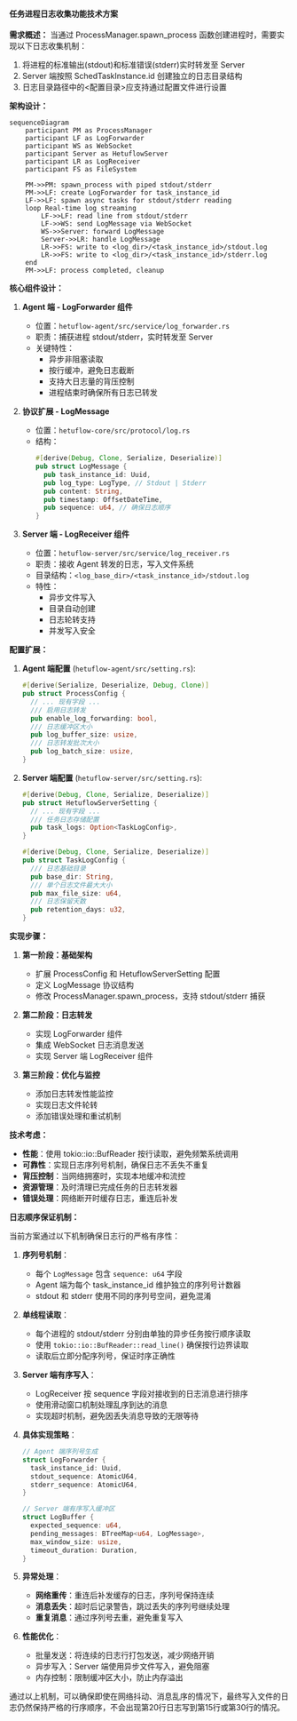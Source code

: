 #### 任务进程日志收集功能技术方案

**需求概述：**
当通过 ProcessManager.spawn_process 函数创建进程时，需要实现以下日志收集机制：

1. 将进程的标准输出(stdout)和标准错误(stderr)实时转发至 Server
2. Server 端按照 SchedTaskInstance.id 创建独立的日志目录结构
3. 日志目录路径中的<配置目录>应支持通过配置文件进行设置

**架构设计：**

```mermaid
sequenceDiagram
    participant PM as ProcessManager
    participant LF as LogForwarder
    participant WS as WebSocket
    participant Server as HetuflowServer
    participant LR as LogReceiver
    participant FS as FileSystem

    PM->>PM: spawn_process with piped stdout/stderr
    PM->>LF: create LogForwarder for task_instance_id
    LF->>LF: spawn async tasks for stdout/stderr reading
    loop Real-time log streaming
        LF->>LF: read line from stdout/stderr
        LF->>WS: send LogMessage via WebSocket
        WS->>Server: forward LogMessage
        Server->>LR: handle LogMessage
        LR->>FS: write to <log_dir>/<task_instance_id>/stdout.log
        LR->>FS: write to <log_dir>/<task_instance_id>/stderr.log
    end
    PM->>LF: process completed, cleanup
```

**核心组件设计：**

1. **Agent 端 - LogForwarder 组件**

   - 位置：`hetuflow-agent/src/service/log_forwarder.rs`
   - 职责：捕获进程 stdout/stderr，实时转发至 Server
   - 关键特性：
     - 异步非阻塞读取
     - 按行缓冲，避免日志截断
     - 支持大日志量的背压控制
     - 进程结束时确保所有日志已转发

2. **协议扩展 - LogMessage**

   - 位置：`hetuflow-core/src/protocol/log.rs`
   - 结构：
     ```rust
     #[derive(Debug, Clone, Serialize, Deserialize)]
     pub struct LogMessage {
       pub task_instance_id: Uuid,
       pub log_type: LogType, // Stdout | Stderr
       pub content: String,
       pub timestamp: OffsetDateTime,
       pub sequence: u64, // 确保日志顺序
     }
     ```

3. **Server 端 - LogReceiver 组件**
   - 位置：`hetuflow-server/src/service/log_receiver.rs`
   - 职责：接收 Agent 转发的日志，写入文件系统
   - 目录结构：`<log_base_dir>/<task_instance_id>/stdout.log`
   - 特性：
     - 异步文件写入
     - 目录自动创建
     - 日志轮转支持
     - 并发写入安全

**配置扩展：**

1. **Agent 端配置** (`hetuflow-agent/src/setting.rs`):

   ```rust
   #[derive(Serialize, Deserialize, Debug, Clone)]
   pub struct ProcessConfig {
     // ... 现有字段 ...
     /// 启用日志转发
     pub enable_log_forwarding: bool,
     /// 日志缓冲区大小
     pub log_buffer_size: usize,
     /// 日志转发批次大小
     pub log_batch_size: usize,
   }
   ```

2. **Server 端配置** (`hetuflow-server/src/setting.rs`):

   ```rust
   #[derive(Debug, Clone, Serialize, Deserialize)]
   pub struct HetuflowServerSetting {
     // ... 现有字段 ...
     /// 任务日志存储配置
     pub task_logs: Option<TaskLogConfig>,
   }

   #[derive(Debug, Clone, Serialize, Deserialize)]
   pub struct TaskLogConfig {
     /// 日志基础目录
     pub base_dir: String,
     /// 单个日志文件最大大小
     pub max_file_size: u64,
     /// 日志保留天数
     pub retention_days: u32,
   }
   ```

**实现步骤：**

1. **第一阶段：基础架构**

   - 扩展 ProcessConfig 和 HetuflowServerSetting 配置
   - 定义 LogMessage 协议结构
   - 修改 ProcessManager.spawn_process，支持 stdout/stderr 捕获

2. **第二阶段：日志转发**

   - 实现 LogForwarder 组件
   - 集成 WebSocket 日志消息发送
   - 实现 Server 端 LogReceiver 组件

3. **第三阶段：优化与监控**
   - 添加日志转发性能监控
   - 实现日志文件轮转
   - 添加错误处理和重试机制

**技术考虑：**

- **性能**：使用 tokio::io::BufReader 按行读取，避免频繁系统调用
- **可靠性**：实现日志序列号机制，确保日志不丢失不重复
- **背压控制**：当网络拥塞时，实现本地缓冲和流控
- **资源管理**：及时清理已完成任务的日志转发器
- **错误处理**：网络断开时缓存日志，重连后补发

**日志顺序保证机制：**

当前方案通过以下机制确保日志行的严格有序性：

1. **序列号机制**：
   - 每个 `LogMessage` 包含 `sequence: u64` 字段
   - Agent 端为每个 task_instance_id 维护独立的序列号计数器
   - stdout 和 stderr 使用不同的序列号空间，避免混淆

2. **单线程读取**：
   - 每个进程的 stdout/stderr 分别由单独的异步任务按行顺序读取
   - 使用 `tokio::io::BufReader::read_line()` 确保按行边界读取
   - 读取后立即分配序列号，保证时序正确性

3. **Server 端有序写入**：
   - LogReceiver 按 sequence 字段对接收到的日志消息进行排序
   - 使用滑动窗口机制处理乱序到达的消息
   - 实现超时机制，避免因丢失消息导致的无限等待

4. **具体实现策略**：
   ```rust
   // Agent 端序列号生成
   struct LogForwarder {
     task_instance_id: Uuid,
     stdout_sequence: AtomicU64,
     stderr_sequence: AtomicU64,
   }
   
   // Server 端有序写入缓冲区
   struct LogBuffer {
     expected_sequence: u64,
     pending_messages: BTreeMap<u64, LogMessage>,
     max_window_size: usize,
     timeout_duration: Duration,
   }
   ```

5. **异常处理**：
   - **网络重传**：重连后补发缓存的日志，序列号保持连续
   - **消息丢失**：超时后记录警告，跳过丢失的序列号继续处理
   - **重复消息**：通过序列号去重，避免重复写入

6. **性能优化**：
   - 批量发送：将连续的日志行打包发送，减少网络开销
   - 异步写入：Server 端使用异步文件写入，避免阻塞
   - 内存控制：限制缓冲区大小，防止内存溢出

通过以上机制，可以确保即使在网络抖动、消息乱序的情况下，最终写入文件的日志仍然保持严格的行序顺序，不会出现第20行日志写到第15行或第30行的情况。
